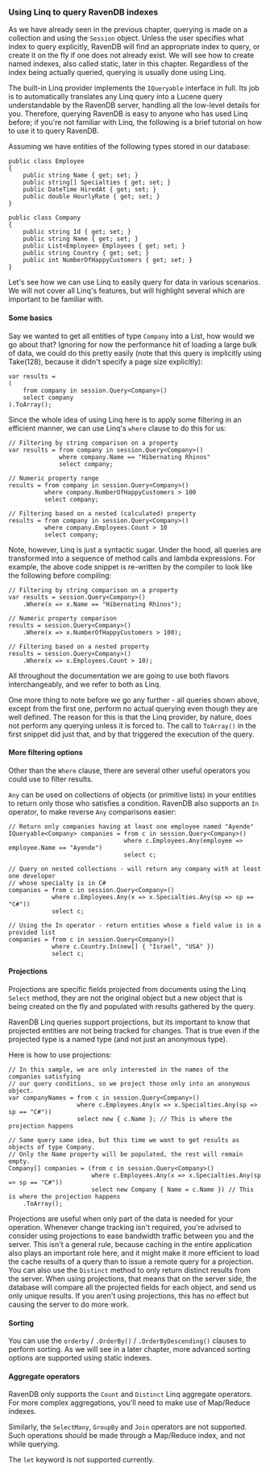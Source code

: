 ﻿### Using Linq to query RavenDB indexes

As we have already seen in the previous chapter, querying is made on a collection and using the `Session` object. Unless the user specifies what index to query explicitly, RavenDB will find an appropriate index to query, or create it on the fly if one does not already exist. We will see how to create named indexes, also called static, later in this chapter. Regardless of the index being actually queried, querying is usually done using Linq.

The built-in Linq provider implements the `IQueryable` interface in full. Its job is to automatically translates any Linq query into a Lucene query understandable by the RavenDB server, handling all the low-level details for you. Therefore, querying RavenDB is easy to anyone who has used Linq before; if you're not familiar with Linq, the following is a brief tutorial on how to use it to query RavenDB.

Assuming we have entities of the following types stored in our database:

	public class Employee
	{
	    public string Name { get; set; }
	    public string[] Specialties { get; set; }
	    public DateTime HiredAt { get; set; }
	    public double HourlyRate { get; set; }
	}
	 
	public class Company
	{
	    public string Id { get; set; }
	    public string Name { get; set; }
	    public List<Employee> Employees { get; set; }
	    public string Country { get; set; }
	    public int NumberOfHappyCustomers { get; set; }
	}

Let's see how we can use Linq to easily query for data in various scenarios. We will not cover all Linq's features, but will highlight several which are important to be familiar with.

#### Some basics

Say we wanted to get all entities of type `Company` into a List, how would we go about that? Ignoring for now the performance hit of loading a large bulk of data, we could do this pretty easily (note that this query is implicitly using Take(128), because it didn't specify a page size explicitly):

    var results =
    (
        from company in session.Query<Company>()
        select company
    ).ToArray();

Since the whole idea of using Linq here is to apply some filtering in an efficient manner, we can use Linq's `where` clause to do this for us:

	// Filtering by string comparison on a property
	var results = from company in session.Query<Company>()
	              where company.Name == "Hibernating Rhinos"
	              select company;
	 
	// Numeric property range
	results = from company in session.Query<Company>()
	          where company.NumberOfHappyCustomers > 100
	          select company;
	 
	// Filtering based on a nested (calculated) property
	results = from company in session.Query<Company>()
	          where company.Employees.Count > 10
	          select company;

Note, however, Linq is just a syntactic sugar. Under the hood, all queries are transformed into a sequence of method calls and lambda expressions. For example, the above code snippet is re-written by the compiler to look like the following before compiling:

	// Filtering by string comparison on a property
	var results = session.Query<Company>()
	    .Where(x => x.Name == "Hibernating Rhinos");
	 
	// Numeric property comparison
	results = session.Query<Company>()
	    .Where(x => x.NumberOfHappyCustomers > 100);
	 
	// Filtering based on a nested property
	results = session.Query<Company>()
	    .Where(x => x.Employees.Count > 10);

All throughout the documentation we are going to use both flavors interchangeably, and we refer to both as Linq.

One more thing to note before we go any further - all queries shown above, except from the first one, perform no actual querying even though they are well defined. The reason for this is that the Linq provider, by nature, does not perform any querying unless it is forced to. The call to `ToArray()` in the first snippet did just that, and by that triggered the execution of the query.

#### More filtering options

Other than the `Where` clause, there are several other useful operators you could use to filter results.

`Any` can be used on collections of objects (or primitive lists) in your entities to return only those who satisfies a condition. RavenDB also supports an `In` operator, to make reverse `Any` comparisons easier:

	// Return only companies having at least one employee named "Ayende"
	IQueryable<Company> companies = from c in session.Query<Company>()
	                                where c.Employees.Any(employee => employee.Name == "Ayende")
	                                select c;
	 
	// Query on nested collections - will return any company with at least one developer
	// whose specialty is in C#
	companies = from c in session.Query<Company>()
	            where c.Employees.Any(x => x.Specialties.Any(sp => sp == "C#"))
	            select c;
	 
	// Using the In operator - return entities whose a field value is in a provided list
	companies = from c in session.Query<Company>()
	            where c.Country.In(new[] { "Israel", "USA" })
	            select c;

#### Projections

Projections are specific fields projected from documents using the Linq `Select` method, they are not the original object but a new object that is being created on the fly and populated with results gathered by the query.

RavenDB Linq queries support projections, but its important to know that projected entities are not being tracked for changes. That is true even if the projected type is a named type (and not just an anonymous type).

Here is how to use projections:

	// In this sample, we are only interested in the names of the companies satisfying
	// our query conditions, so we project those only into an anonymous object.
	var companyNames = from c in session.Query<Company>()
	                   where c.Employees.Any(x => x.Specialties.Any(sp => sp == "C#"))
	                   select new { c.Name }; // This is where the projection happens
	 
	// Same query same idea, but this time we want to get results as objects of type Company.
	// Only the Name property will be populated, the rest will remain empty.
	Company[] companies = (from c in session.Query<Company>()
	                       where c.Employees.Any(x => x.Specialties.Any(sp => sp == "C#"))
	                       select new Company { Name = c.Name }) // This is where the projection happens
	    .ToArray();

Projections are useful when only part of the data is needed for your operation. Whenever change tracking isn't required, you're advised to consider using projections to ease bandwidth traffic between you and the server. This isn't a general rule, because caching in the entire application also plays an important role here, and it might make it more efficient to load the cache results of a query than to issue a remote query for a projection.
You can also use the `Distinct` method to only return distinct results from the server. When using projections, that means that on the server side, the database will compare all the projected fields for each object, and send us only unique results. If you aren't using projections, this has no effect but causing the server to do more work.

#### Sorting

You can use the `orderby` / `.OrderBy()` / `.OrderByDescending()` clauses to perform sorting. As we will see in a later chapter, more advanced sorting options are supported using static indexes.

#### Aggregate operators

RavenDB only supports the `Count` and `Distinct` Linq aggregate operators. For more complex aggregations, you'll need to make use of Map/Reduce indexes.

Similarly, the `SelectMany`, `GroupBy` and `Join` operators are not supported. Such operations should be made through a Map/Reduce index, and not while querying.

The `let` keyword is not supported currently.